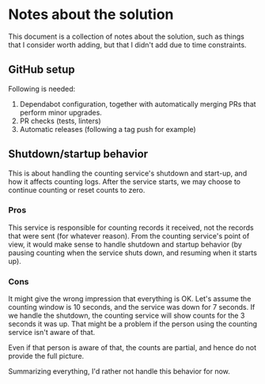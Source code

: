 # Notes about the solution

This document is a collection of notes about the solution, such as things that I consider worth adding, but that I
didn't add due to time constraints.

## GitHub setup

Following is needed:

1. Dependabot configuration, together with automatically merging PRs that perform minor upgrades.
2. PR checks (tests, linters)
3. Automatic releases (following a tag push for example)

## Shutdown/startup behavior

This is about handling the counting service's shutdown and start-up, and how it affects counting logs. After the service
starts, we may choose to continue counting or reset counts to zero.

### Pros

This service is responsible for counting records it received, not the records that were sent (for whatever
reason). From the counting service's point of view, it would make sense to handle shutdown and startup behavior (by
pausing counting when the service shuts down, and resuming when it starts up).

### Cons 

It might give the wrong impression that everything is OK. Let's assume the counting window is 10 seconds,
and the service was down for 7 seconds. If we handle the shutdown, the counting service will show counts for the 3
seconds it was up. That might be a problem if the person using the counting service isn't aware of that.

Even if that person is aware of that, the counts are partial, and hence do not provide the full picture.

Summarizing everything, I'd rather not handle this behavior for now.